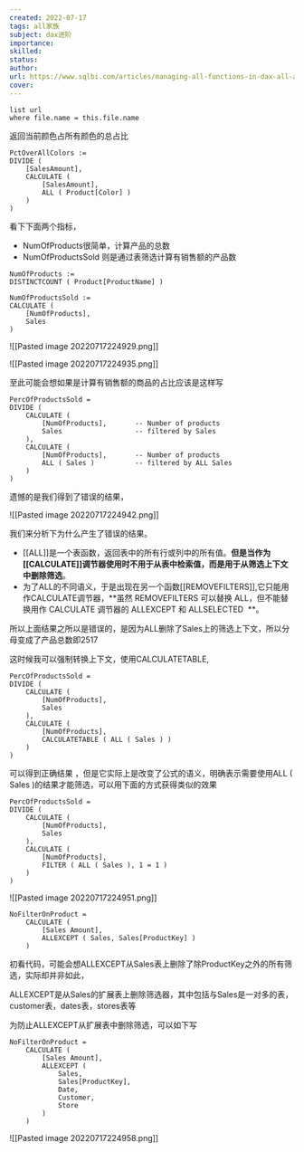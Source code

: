 ```yaml
---
created: 2022-07-17
tags: all家族 
subject: dax进阶
importance:
skilled:
status:
author:
url: https://www.sqlbi.com/articles/managing-all-functions-in-dax-all-allselected-allnoblankrow-allexcept/
cover: 
---
```


```dataview
list url
where file.name = this.file.name
```

返回当前颜色占所有颜色的总占比

```DAX
PctOverAllColors :=
DIVIDE (
    [SalesAmount],
    CALCULATE (
        [SalesAmount],
        ALL ( Product[Color] )
    )
)
```

看下下面两个指标，

-   NumOfProducts很简单，计算产品的总数
-   NumOfProductsSold 则是通过表筛选计算有销售额的产品数

```DAX
NumOfProducts :=
DISTINCTCOUNT ( Product[ProductName] )
 
NumOfProductsSold :=
CALCULATE (
    [NumOfProducts],
    Sales
)
```

![[Pasted image 20220717224929.png]]

![[Pasted image 20220717224935.png]]

至此可能会想如果是计算有销售额的商品的占比应该是这样写

```DAX
PercOfProductsSold =
DIVIDE (
    CALCULATE (
        [NumOfProducts],       -- Number of products 
        Sales                  -- filtered by Sales
    ),     
    CALCULATE (
        [NumOfProducts],       -- Number of products 
        ALL ( Sales )          -- filtered by ALL Sales
    )  
)
```

遗憾的是我们得到了错误的结果，

![[Pasted image 20220717224942.png]]

我们来分析下为什么产生了错误的结果。

-   [[ALL]]是一个表函数，返回表中的所有行或列中的所有值。**但是当作为[[CALCULATE]]调节器使用时不用于从表中检索值，而是用于从筛选上下文中删除筛选**。
-   为了ALL的不同语义，于是出现在另一个函数[[REMOVEFILTERS]],它只能用作CALCULATE调节器，**虽然 REMOVEFILTERS 可以替换 ALL，但不能替换用作 CALCULATE 调节器的 ALLEXCEPT 和 ALLSELECTED  **。

所以上面结果之所以是错误的，是因为ALL删除了Sales上的筛选上下文，所以分母变成了产品总数即2517

这时候我可以强制转换上下文，使用CALCULATETABLE,

```DAX
PercOfProductsSold =
DIVIDE (
    CALCULATE (
        [NumOfProducts],
        Sales
    ),
    CALCULATE (
        [NumOfProducts],
        CALCULATETABLE ( ALL ( Sales ) )
    )
)
```

可以得到正确结果 ，但是它实际上是改变了公式的语义，明确表示需要使用ALL ( Sales )的结果才能筛选，可以用下面的方式获得类似的效果

```DAX
PercOfProductsSold =
DIVIDE (
    CALCULATE (
        [NumOfProducts],
        Sales
    ),
    CALCULATE (
        [NumOfProducts],
        FILTER ( ALL ( Sales ), 1 = 1 )
    )
)
```

![[Pasted image 20220717224951.png]]

```DAX
NoFilterOnProduct =
    CALCULATE (
        [Sales Amount],
        ALLEXCEPT ( Sales, Sales[ProductKey] )
    )
```

初看代码，可能会想ALLEXCEPT从Sales表上删除了除ProductKey之外的所有筛选，实际却并非如此，

ALLEXCEPT是从Sales的扩展表上删除筛选器，其中包括与Sales是一对多的表，customer表，dates表，stores表等

为防止ALLEXCEPT从扩展表中删除筛选，可以如下写

```DAX
NoFilterOnProduct =
    CALCULATE (
        [Sales Amount],
        ALLEXCEPT (
            Sales,
            Sales[ProductKey],
            Date,
            Customer,
            Store
        )
    )
```

![[Pasted image 20220717224958.png]]
